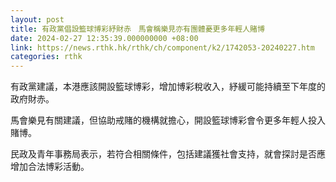 ```yaml
---
layout: post
title: 有政黨倡設籃球博彩紓財赤　馬會稱樂見亦有團體憂更多年輕人賭博
date: 2024-02-27 12:35:39.000000000 +08:00
link: https://news.rthk.hk/rthk/ch/component/k2/1742053-20240227.htm
categories: rthk
---
```


有政黨建議，本港應該開設籃球博彩，增加博彩稅收入，紓緩可能持續至下年度的政府財赤。

馬會樂見有關建議，但協助戒賭的機構就擔心，開設籃球博彩會令更多年輕人投入賭博。

民政及青年事務局表示，若符合相關條件，包括建議獲社會支持，就會探討是否應增加合法博彩活動。
